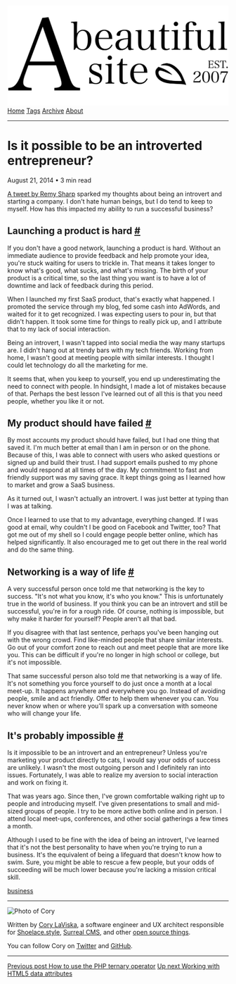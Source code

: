 <a href="../../index.html" class="header-link"><img src="../../images/logos/wordmark.svg" alt="A Beautiful Site" class="wordmark" /></a> <a href="../../index.html" class="nav-item">Home</a> <a href="../../tags/index.html" class="nav-item">Tags</a> <a href="../index.html" class="nav-item">Archive</a> <a href="../../about/index.html" class="nav-item">About</a>

---

# Is it possible to be an introverted entrepreneur?

August 21, 2014 • 3 min read

[A tweet by Remy Sharp](https://twitter.com/rem/status/502438066355961856) sparked my thoughts about being an introvert and starting a company. I don't hate human beings, but I do tend to keep to myself. How has this impacted my ability to run a successful business?

## Launching a product is hard <a href="#launching-a-product-is-hard" class="direct-link">#</a>

If you don't have a good network, launching a product is hard. Without an immediate audience to provide feedback and help promote your idea, you're stuck waiting for users to trickle in. That means it takes longer to know what's good, what sucks, and what's missing. The birth of your product is a critical time, so the last thing you want is to have a lot of downtime and lack of feedback during this period.

When I launched my first SaaS product, that's exactly what happened. I promoted the service through my blog, fed some cash into AdWords, and waited for it to get recognized. I was expecting users to pour in, but that didn't happen. It took some time for things to really pick up, and I attribute that to my lack of social interaction.

Being an introvert, I wasn't tapped into social media the way many startups are. I didn't hang out at trendy bars with my tech friends. Working from home, I wasn't good at meeting people with similar interests. I thought I could let technology do all the marketing for me.

It seems that, when you keep to yourself, you end up underestimating the need to connect with people. In hindsight, I made a lot of mistakes because of that. Perhaps the best lesson I've learned out of all this is that you need people, whether you like it or not.

## My product should have failed <a href="#my-product-should-have-failed" class="direct-link">#</a>

By most accounts my product should have failed, but I had one thing that saved it. I'm much better at email than I am in person or on the phone. Because of this, I was able to connect with users who asked questions or signed up and build their trust. I had support emails pushed to my phone and would respond at all times of the day. My commitment to fast and friendly support was my saving grace. It kept things going as I learned how to market and grow a SaaS business.

As it turned out, I wasn't actually an introvert. I was just better at typing than I was at talking.

Once I learned to use that to my advantage, everything changed. If I was good at email, why couldn't I be good on Facebook and Twitter, too? That got me out of my shell so I could engage people better online, which has helped significantly. It also encouraged me to get out there in the real world and do the same thing.

## Networking is a way of life <a href="#networking-is-a-way-of-life" class="direct-link">#</a>

A very successful person once told me that networking is the key to success. "It's not what you know, it's who you know." This is unfortunately true in the world of business. If you think you can be an introvert and still be successful, you're in for a rough ride. Of course, nothing is impossible, but why make it harder for yourself? People aren't all that bad.

If you disagree with that last sentence, perhaps you've been hanging out with the wrong crowd. Find like-minded people that share similar interests. Go out of your comfort zone to reach out and meet people that are more like you. This can be difficult if you're no longer in high school or college, but it's not impossible.

That same successful person also told me that networking is a way of life. It's not something you force yourself to do just once a month at a local meet-up. It happens anywhere and everywhere you go. Instead of avoiding people, smile and act friendly. Offer to help them whenever you can. You never know when or where you'll spark up a conversation with someone who will change your life.

## It's probably impossible <a href="#it&#39;s-probably-impossible" class="direct-link">#</a>

Is it impossible to be an introvert and an entrepreneur? Unless you're marketing your product directly to cats, I would say your odds of success are unlikely. I wasn't the most outgoing person and I definitely ran into issues. Fortunately, I was able to realize my aversion to social interaction and work on fixing it.

That was years ago. Since then, I've grown comfortable walking right up to people and introducing myself. I've given presentations to small and mid-sized groups of people. I try to be more active both online and in person. I attend local meet-ups, conferences, and other social gatherings a few times a month.

Although I used to be fine with the idea of being an introvert, I've learned that it's not the best personality to have when you're trying to run a business. It's the equivalent of being a lifeguard that doesn't know how to swim. Sure, you might be able to rescue a few people, but your odds of succeeding will be much lower because you're lacking a mission critical skill.

<a href="../../tags/business/index.html" class="post-tag">business</a>

---

<img src="http://0.gravatar.com/avatar/bf1b3b95fd5b096a3592247c29667b33?s=512" alt="Photo of Cory" class="avatar avatar-small" />

Written by [Cory LaViska](../../index-4.html), a software engineer and UX architect responsible for [Shoelace.style](https://shoelace.style/), [Surreal CMS](https://www.surrealcms.com/), and other [open source things](https://github.com/claviska).

You can follow Cory on [Twitter](https://twitter.com/claviska) and [GitHub](https://github.com/claviska).

---

<a href="../how-to-use-the-php-ternary-operator/index.html" class="post-nav-previous"><span class="small">Previous post</span> How to use the PHP ternary operator</a> <a href="../working-with-html5-data-attributes/index.html" class="post-nav-next"><span class="small">Up next</span> Working with HTML5 data attributes</a>
